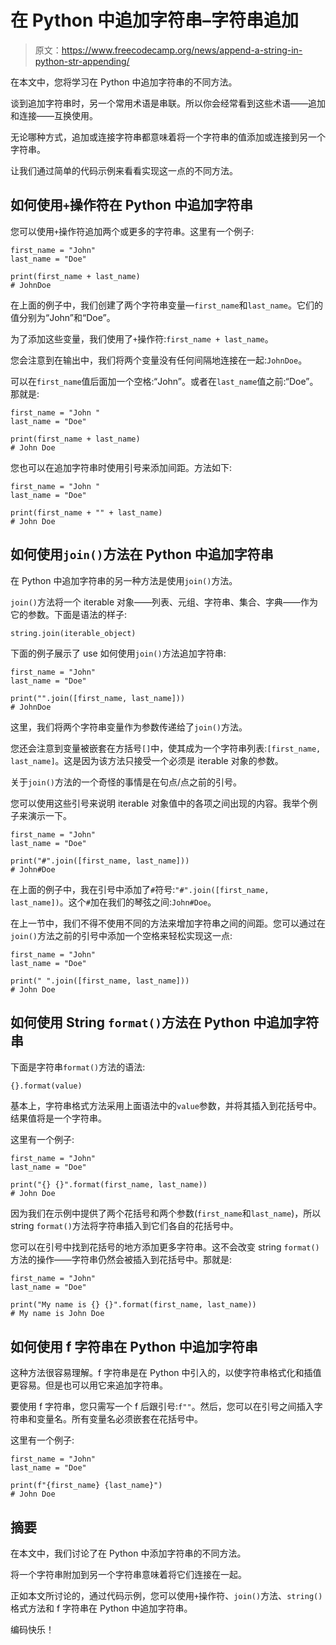 # 在 Python 中追加字符串–字符串追加

> 原文：<https://www.freecodecamp.org/news/append-a-string-in-python-str-appending/>

在本文中，您将学习在 Python 中追加字符串的不同方法。

谈到追加字符串时，另一个常用术语是串联。所以你会经常看到这些术语——追加和连接——互换使用。

无论哪种方式，追加或连接字符串都意味着将一个字符串的值添加或连接到另一个字符串。

让我们通过简单的代码示例来看看实现这一点的不同方法。

## 如何使用`+`操作符在 Python 中追加字符串

您可以使用`+`操作符追加两个或更多的字符串。这里有一个例子:

```
first_name = "John"
last_name = "Doe"

print(first_name + last_name)
# JohnDoe
```

在上面的例子中，我们创建了两个字符串变量—`first_name`和`last_name`。它们的值分别为“John”和“Doe”。

为了添加这些变量，我们使用了`+`操作符:`first_name + last_name`。

您会注意到在输出中，我们将两个变量没有任何间隔地连接在一起:`JohnDoe`。

可以在`first_name`值后面加一个空格:“John”。或者在`last_name`值之前:“Doe”。那就是:

```
first_name = "John "
last_name = "Doe"

print(first_name + last_name)
# John Doe
```

您也可以在追加字符串时使用引号来添加间距。方法如下:

```
first_name = "John "
last_name = "Doe"

print(first_name + "" + last_name)
# John Doe
```

## 如何使用`join()`方法在 Python 中追加字符串

在 Python 中追加字符串的另一种方法是使用`join()`方法。

`join()`方法将一个 iterable 对象——列表、元组、字符串、集合、字典——作为它的参数。下面是语法的样子:

```
string.join(iterable_object)
```

下面的例子展示了 use 如何使用`join()`方法追加字符串:

```
first_name = "John"
last_name = "Doe"

print("".join([first_name, last_name]))
# JohnDoe
```

这里，我们将两个字符串变量作为参数传递给了`join()`方法。

您还会注意到变量被嵌套在方括号`[]`中，使其成为一个字符串列表:`[first_name, last_name]`。这是因为该方法只接受一个必须是 iterable 对象的参数。

关于`join()`方法的一个奇怪的事情是在句点/点之前的引号。

您可以使用这些引号来说明 iterable 对象值中的各项之间出现的内容。我举个例子来演示一下。

```
first_name = "John"
last_name = "Doe"

print("#".join([first_name, last_name]))
# John#Doe
```

在上面的例子中，我在引号中添加了`#`符号:`"#".join([first_name, last_name])`。这个`#`加在我们的琴弦之间:`John#Doe`。

在上一节中，我们不得不使用不同的方法来增加字符串之间的间距。您可以通过在`join()`方法之前的引号中添加一个空格来轻松实现这一点:

```
first_name = "John"
last_name = "Doe"

print(" ".join([first_name, last_name]))
# John Doe
```

## 如何使用 String `format()`方法在 Python 中追加字符串

下面是字符串`format()`方法的语法:

```
{}.format(value)
```

基本上，字符串格式方法采用上面语法中的`value`参数，并将其插入到花括号中。结果值将是一个字符串。

这里有一个例子:

```
first_name = "John"
last_name = "Doe"

print("{} {}".format(first_name, last_name))
# John Doe
```

因为我们在示例中提供了两个花括号和两个参数(`first_name`和`last_name`)，所以 string `format()`方法将字符串插入到它们各自的花括号中。

您可以在引号中找到花括号的地方添加更多字符串。这不会改变 string `format()`方法的操作——字符串仍然会被插入到花括号中。那就是:

```
first_name = "John"
last_name = "Doe"

print("My name is {} {}".format(first_name, last_name))
# My name is John Doe
```

## 如何使用 f 字符串在 Python 中追加字符串

这种方法很容易理解。f 字符串是在 Python 中引入的，以使字符串格式化和插值更容易。但是也可以用它来追加字符串。

要使用 f 字符串，您只需写一个 f 后跟引号:`f""`。然后，您可以在引号之间插入字符串和变量名。所有变量名必须嵌套在花括号中。

这里有一个例子:

```
first_name = "John"
last_name = "Doe"

print(f"{first_name} {last_name}")
# John Doe
```

## 摘要

在本文中，我们讨论了在 Python 中添加字符串的不同方法。

将一个字符串附加到另一个字符串意味着将它们连接在一起。

正如本文所讨论的，通过代码示例，您可以使用`+`操作符、`join()`方法、`string()`格式方法和 f 字符串在 Python 中追加字符串。

编码快乐！